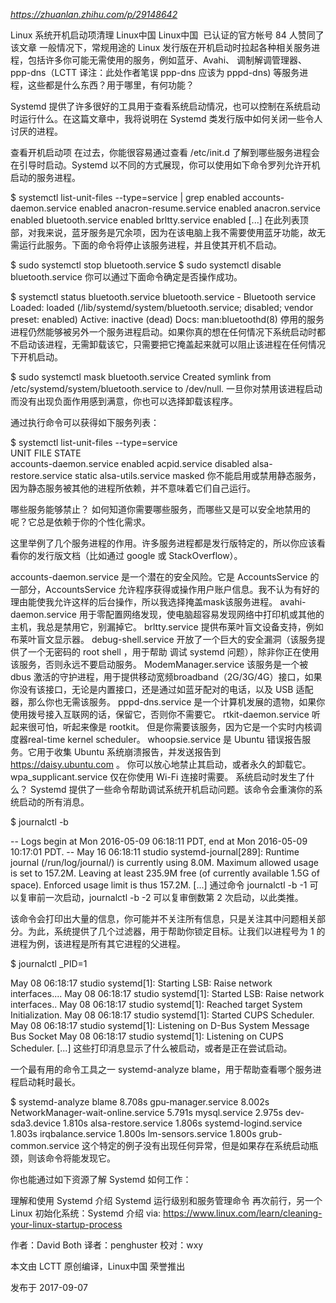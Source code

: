 *https://zhuanlan.zhihu.com/p/29148642*

Linux 系统开机启动项清理
Linux中国
Linux中国
​
已认证的官方帐号
84 人赞同了该文章
一般情况下，常规用途的 Linux 发行版在开机启动时拉起各种相关服务进程，包括许多你可能无需使用的服务，例如蓝牙、Avahi、 调制解调管理器、ppp-dns（LCTT 译注：此处作者笔误 ppp-dns 应该为 pppd-dns) 等服务进程，这些都是什么东西？用于哪里，有何功能？

Systemd 提供了许多很好的工具用于查看系统启动情况，也可以控制在系统启动时运行什么。在这篇文章中，我将说明在 Systemd 类发行版中如何关闭一些令人讨厌的进程。

查看开机启动项
在过去，你能很容易通过查看 /etc/init.d 了解到哪些服务进程会在引导时启动。Systemd 以不同的方式展现，你可以使用如下命令罗列允许开机启动的服务进程。

$ systemctl list-unit-files --type=service | grep enabled
accounts-daemon.service                    enabled
anacron-resume.service                     enabled
anacron.service                            enabled
bluetooth.service                          enabled
brltty.service                             enabled
[...]
在此列表顶部，对我来说，蓝牙服务是冗余项，因为在该电脑上我不需要使用蓝牙功能，故无需运行此服务。下面的命令将停止该服务进程，并且使其开机不启动。

$ sudo systemctl stop bluetooth.service
$ sudo systemctl disable bluetooth.service
你可以通过下面命令确定是否操作成功。

$ systemctl status bluetooth.service
bluetooth.service - Bluetooth service
Loaded: loaded (/lib/systemd/system/bluetooth.service; disabled; vendor preset: enabled)
Active: inactive (dead)
Docs: man:bluetoothd(8)
停用的服务进程仍然能够被另外一个服务进程启动。如果你真的想在任何情况下系统启动时都不启动该进程，无需卸载该它，只需要把它掩盖起来就可以阻止该进程在任何情况下开机启动。

$ sudo systemctl mask bluetooth.service
Created symlink from /etc/systemd/system/bluetooth.service to /dev/null.
一旦你对禁用该进程启动而没有出现负面作用感到满意，你也可以选择卸载该程序。

通过执行命令可以获得如下服务列表：

$ systemctl list-unit-files --type=service                       
UNIT FILE                                  STATE   
accounts-daemon.service                    enabled
acpid.service                              disabled
alsa-restore.service                       static 
alsa-utils.service                         masked
你不能启用或禁用静态服务，因为静态服务被其他的进程所依赖，并不意味着它们自己运行。

哪些服务能够禁止？
如何知道你需要哪些服务，而哪些又是可以安全地禁用的呢？它总是依赖于你的个性化需求。

这里举例了几个服务进程的作用。许多服务进程都是发行版特定的，所以你应该看看你的发行版文档（比如通过 google 或 StackOverflow）。

accounts-daemon.service 是一个潜在的安全风险。它是 AccountsService 的一部分，AccountsService 允许程序获得或操作用户账户信息。我不认为有好的理由能使我允许这样的后台操作，所以我选择掩盖mask该服务进程。
avahi-daemon.service 用于零配置网络发现，使电脑超容易发现网络中打印机或其他的主机，我总是禁用它，别漏掉它。
brltty.service 提供布莱叶盲文设备支持，例如布莱叶盲文显示器。
debug-shell.service 开放了一个巨大的安全漏洞（该服务提供了一个无密码的 root shell ，用于帮助 调试 systemd 问题），除非你正在使用该服务，否则永远不要启动服务。
ModemManager.service 该服务是一个被 dbus 激活的守护进程，用于提供移动宽频broadband（2G/3G/4G）接口，如果你没有该接口，无论是内置接口，还是通过如蓝牙配对的电话，以及 USB 适配器，那么你也无需该服务。
pppd-dns.service 是一个计算机发展的遗物，如果你使用拨号接入互联网的话，保留它，否则你不需要它。
rtkit-daemon.service 听起来很可怕，听起来像是 rootkit。 但是你需要该服务，因为它是一个实时内核调度器real-time kernel scheduler。
whoopsie.service 是 Ubuntu 错误报告服务。它用于收集 Ubuntu 系统崩溃报告，并发送报告到 https://daisy.ubuntu.com 。 你可以放心地禁止其启动，或者永久的卸载它。
wpa_supplicant.service 仅在你使用 Wi-Fi 连接时需要。
系统启动时发生了什么？
Systemd 提供了一些命令帮助调试系统开机启动问题。该命令会重演你的系统启动的所有消息。

$ journalctl -b

-- Logs begin at Mon 2016-05-09 06:18:11 PDT,
end at Mon 2016-05-09 10:17:01 PDT. --
May 16 06:18:11 studio systemd-journal[289]:
Runtime journal (/run/log/journal/) is currently using 8.0M.
Maximum allowed usage is set to 157.2M.
Leaving at least 235.9M free (of currently available 1.5G of space).
Enforced usage limit is thus 157.2M.
[...]
通过命令 journalctl -b -1 可以复审前一次启动，journalctl -b -2 可以复审倒数第 2 次启动，以此类推。

该命令会打印出大量的信息，你可能并不关注所有信息，只是关注其中问题相关部分。为此，系统提供了几个过滤器，用于帮助你锁定目标。让我们以进程号为 1 的进程为例，该进程是所有其它进程的父进程。

$ journalctl _PID=1

May 08 06:18:17 studio systemd[1]: Starting LSB: Raise network interfaces....
May 08 06:18:17 studio systemd[1]: Started LSB: Raise network interfaces..
May 08 06:18:17 studio systemd[1]: Reached target System Initialization.
May 08 06:18:17 studio systemd[1]: Started CUPS Scheduler.
May 08 06:18:17 studio systemd[1]: Listening on D-Bus System Message Bus Socket
May 08 06:18:17 studio systemd[1]: Listening on CUPS Scheduler.
[...]
这些打印消息显示了什么被启动，或者是正在尝试启动。

一个最有用的命令工具之一 systemd-analyze blame，用于帮助查看哪个服务进程启动耗时最长。

$ systemd-analyze blame
8.708s gpu-manager.service
8.002s NetworkManager-wait-online.service
5.791s mysql.service
2.975s dev-sda3.device
1.810s alsa-restore.service
1.806s systemd-logind.service
1.803s irqbalance.service
1.800s lm-sensors.service
1.800s grub-common.service
这个特定的例子没有出现任何异常，但是如果存在系统启动瓶颈，则该命令将能发现它。

你也能通过如下资源了解 Systemd 如何工作：

理解和使用 Systemd
介绍 Systemd 运行级别和服务管理命令
再次前行，另一个 Linux 初始化系统：Systemd 介绍
via: https://www.linux.com/learn/cleaning-your-linux-startup-process

作者：David Both 译者：penghuster 校对：wxy

本文由 LCTT 原创编译，Linux中国 荣誉推出

发布于 2017-09-07
